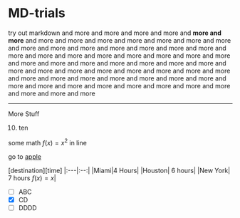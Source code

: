 # MD-trials
try out markdown 
and more and more and more and more and **more and more** and more and more and more and more and more and more and more and more and more and more and more and more and more and more and more and more and more and more and more and more and more and more and more and more and more and more and more and more and more and more and more and more and more and more and more and more and more and more and more and more and more and more and more and more and more and more and more and more and more and more and more and more and more and more and more

---

More Stuff

   
10. ten

some math $f(x)=x^2$ in line

go to [apple](https://www.apple.com)

[destination][time]
|:---|:--:|
|Miami|4 Hours|
|Houston| 6 hours|
|New York| 7 hours $f(x)=x$|

* [ ] ABC
* [x] CD
* [ ] DDDD

